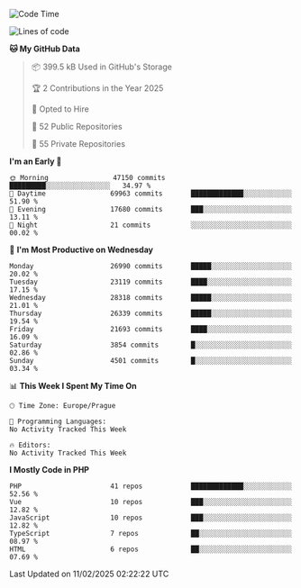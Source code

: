<!--START_SECTION:waka-->
![Code Time](http://img.shields.io/badge/Code%20Time-1%2C584%20hrs%203%20mins-blue)

![Lines of code](https://img.shields.io/badge/From%20Hello%20World%20I%27ve%20Written-41.2%20million%20lines%20of%20code-blue)

**🐱 My GitHub Data** 

> 📦 399.5 kB Used in GitHub's Storage 
 > 
> 🏆 2 Contributions in the Year 2025
 > 
> 💼 Opted to Hire
 > 
> 📜 52 Public Repositories 
 > 
> 🔑 55 Private Repositories 
 > 
**I'm an Early 🐤** 

```text
🌞 Morning                47150 commits       █████████░░░░░░░░░░░░░░░░   34.97 % 
🌆 Daytime                69963 commits       █████████████░░░░░░░░░░░░   51.90 % 
🌃 Evening                17680 commits       ███░░░░░░░░░░░░░░░░░░░░░░   13.11 % 
🌙 Night                  21 commits          ░░░░░░░░░░░░░░░░░░░░░░░░░   00.02 % 
```
📅 **I'm Most Productive on Wednesday** 

```text
Monday                   26990 commits       █████░░░░░░░░░░░░░░░░░░░░   20.02 % 
Tuesday                  23119 commits       ████░░░░░░░░░░░░░░░░░░░░░   17.15 % 
Wednesday                28318 commits       █████░░░░░░░░░░░░░░░░░░░░   21.01 % 
Thursday                 26339 commits       █████░░░░░░░░░░░░░░░░░░░░   19.54 % 
Friday                   21693 commits       ████░░░░░░░░░░░░░░░░░░░░░   16.09 % 
Saturday                 3854 commits        █░░░░░░░░░░░░░░░░░░░░░░░░   02.86 % 
Sunday                   4501 commits        █░░░░░░░░░░░░░░░░░░░░░░░░   03.34 % 
```


📊 **This Week I Spent My Time On** 

```text
🕑︎ Time Zone: Europe/Prague

💬 Programming Languages: 
No Activity Tracked This Week

🔥 Editors: 
No Activity Tracked This Week
```

**I Mostly Code in PHP** 

```text
PHP                      41 repos            █████████████░░░░░░░░░░░░   52.56 % 
Vue                      10 repos            ███░░░░░░░░░░░░░░░░░░░░░░   12.82 % 
JavaScript               10 repos            ███░░░░░░░░░░░░░░░░░░░░░░   12.82 % 
TypeScript               7 repos             ██░░░░░░░░░░░░░░░░░░░░░░░   08.97 % 
HTML                     6 repos             ██░░░░░░░░░░░░░░░░░░░░░░░   07.69 % 
```




 Last Updated on 11/02/2025 02:22:22 UTC
<!--END_SECTION:waka-->
<!--
**AlexKratky/AlexKratky** is a ✨ _special_ ✨ repository because its `README.md` (this file) appears on your GitHub profile.

Here are some ideas to get you started:

- 🔭 I’m currently working on ...
- 🌱 I’m currently learning ...
- 👯 I’m looking to collaborate on ...
- 🤔 I’m looking for help with ...
- 💬 Ask me about ...
- 📫 How to reach me: ...
- 😄 Pronouns: ...
- ⚡ Fun fact: ...
-->
